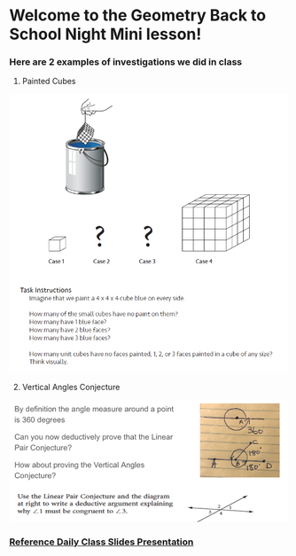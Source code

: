 # Welcome to the Geometry Back to School Night Mini lesson!

### Here are 2 examples of investigations we did in class

1. Painted Cubes

![alt text][paintedcube]

2. Vertical Angles Conjecture

![alt text][vaconjecture]

### [Reference Daily Class Slides Presentation](lessons/geominilesson/geodaily.pdf)

[paintedcube]: painted_cubes.png
[vaconjecture]: va_conjecture.png